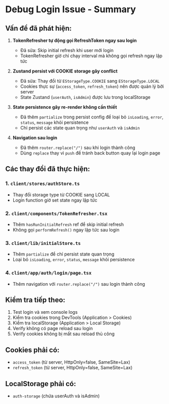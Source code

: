 # Debug Login Issue - Summary

## Vấn đề đã phát hiện:

1. **TokenRefresher tự động gọi RefreshToken ngay sau login**

   - Đã sửa: Skip initial refresh khi user mới login
   - TokenRefresher giờ chỉ chạy interval mà không gọi refresh ngay lập tức

2. **Zustand persist với COOKIE storage gây conflict**

   - Đã sửa: Thay đổi từ `EStorageType.COOKIE` sang `EStorageType.LOCAL`
   - Cookies thực sự (`access_token`, `refresh_token`) nên được quản lý bởi server
   - State Zustand (`userAuth`, `isAdmin`) được lưu trong localStorage

3. **State persistence gây re-render không cần thiết**

   - Đã thêm `partialize` trong persist config để loại bỏ `isLoading`, `error`, `status`, `message` khỏi persistence
   - Chỉ persist các state quan trọng như `userAuth` và `isAdmin`

4. **Navigation sau login**
   - Đã thêm `router.replace("/")` sau khi login thành công
   - Dùng `replace` thay vì `push` để tránh back button quay lại login page

## Các thay đổi đã thực hiện:

### 1. `client/stores/authStore.ts`

- Thay đổi storage type từ COOKIE sang LOCAL
- Login function giờ set state ngay lập tức

### 2. `client/components/TokenRefresher.tsx`

- Thêm `hasRunInitialRefresh` ref để skip initial refresh
- Không gọi `performRefresh()` ngay lập tức sau login

### 3. `client/lib/initialStore.ts`

- Thêm `partialize` để chỉ persist state quan trọng
- Loại bỏ `isLoading`, `error`, `status`, `message` khỏi persistence

### 4. `client/app/auth/login/page.tsx`

- Thêm navigation với `router.replace("/")` sau login thành công

## Kiểm tra tiếp theo:

1. Test login và xem console logs
2. Kiểm tra cookies trong DevTools (Application > Cookies)
3. Kiểm tra localStorage (Application > Local Storage)
4. Verify không có page reload sau login
5. Verify cookies không bị mất sau reload thủ công

## Cookies phải có:

- `access_token` (từ server, HttpOnly=false, SameSite=Lax)
- `refresh_token` (từ server, HttpOnly=false, SameSite=Lax)

## LocalStorage phải có:

- `auth-storage` (chứa userAuth và isAdmin)
